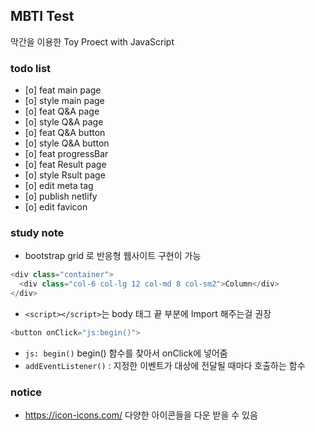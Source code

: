 ## MBTI Test

막간을 이용한 Toy Proect with JavaScript

### todo list

- [o] feat main page
- [o] style main page
- [o] feat Q&A page
- [o] style Q&A page
- [o] feat Q&A button
- [o] style Q&A button
- [o] feat progressBar
- [o] feat Result page
- [o] style Rsult page
- [o] edit meta tag
- [o] publish netlify
- [o] edit favicon

### study note

- bootstrap grid 로 반응형 웹사이트 구현이 가능

```js
<div class="container">
  <div class="col-6 col-lg 12 col-md 8 col-sm2">Column</div>
</div>
```

- `<script></script>`는 body 태그 끝 부분에 Import 해주는걸 권장

```js
<button onClick="js:begin()">
```

- `js: begin()` begin() 함수를 찾아서 onClick에 넣어줌
- `addEventListener()` : 지정한 이벤트가 대상에 전달될 때마다 호출하는 함수

### notice

- https://icon-icons.com/ 다양한 아이콘들을 다운 받을 수 있음
